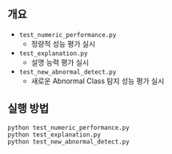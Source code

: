 ## 개요

* ```test_numeric_performance.py```
  * 정량적 성능 평가 실시
* ```test_explanation.py```
  * 설명 능력 평가 실시
* ```test_new_abnormal_detect.py```
  * 새로운 Abnormal Class 탐지 성능 평가 실시

## 실행 방법

```
python test_numeric_performance.py
python test_explanation.py
python test_new_abnormal_detect.py
```